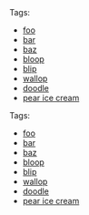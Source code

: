 <section>
  <span>Tags:</span>
  <ul class="au-tags">
    <li><a href="#">foo</a></li>
    <li><a href="#">bar</a></li>
    <li><a href="#">baz</a></li>
    <li><a href="#">bloop</a></li>
    <li><a href="#">blip</a></li>
    <li><a href="#">wallop</a></li>
    <li><a href="#">doodle</a></li>
    <li><a href="#">pear ice cream</a></li>
  </ul>
</section>

<div class="au-body au-body--dark">
  <span>Tags:</span>
  <ul class="au-tags au-tags--dark">
    <li><a href="#">foo</a></li>
    <li><a href="#">bar</a></li>
    <li><a href="#">baz</a></li>
    <li><a href="#">bloop</a></li>
    <li><a href="#">blip</a></li>
    <li><a href="#">wallop</a></li>
    <li><a href="#">doodle</a></li>
    <li><a href="#">pear ice cream</a></li>
  </ul>
</div>
